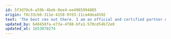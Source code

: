 ```yaml
---
id: 5f3d70c6-a59b-4beb-8ee4-ee4985994805
origin: f8c33cb6-311e-4158-97d3-11ca4dea4592
text: 'The best cms out there. I am an official and certified partner of Statamic.'
updated_by: b40458fa-e73a-4f88-bfa1-570cd54b72e0
updated_at: 1653070274
---
```

